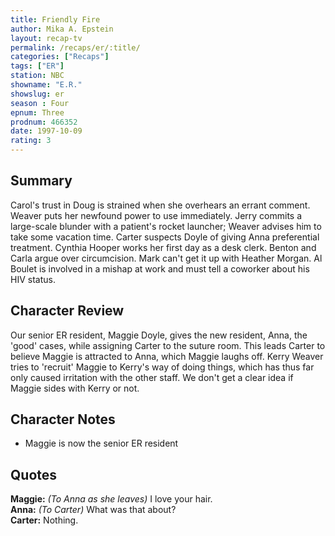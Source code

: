 ```yaml
---
title: Friendly Fire
author: Mika A. Epstein
layout: recap-tv
permalink: /recaps/er/:title/
categories: ["Recaps"]
tags: ["ER"]
station: NBC
showname: "E.R."
showslug: er
season : Four  
epnum: Three  
prodnum: 466352    
date: 1997-10-09
rating: 3  
---
```


## Summary  

Carol's trust in Doug is strained when she overhears an errant comment. Weaver puts her newfound power to use immediately. Jerry commits a large-scale blunder with a patient's rocket launcher; Weaver advises him to take some vacation time. Carter suspects Doyle of giving Anna preferential treatment. Cynthia Hooper works her first day as a desk clerk. Benton and Carla argue over circumcision. Mark can't get it up with Heather Morgan. Al Boulet is involved in a mishap at work and must tell a coworker about his HIV status.

## Character Review  

Our senior ER resident, Maggie Doyle, gives the new resident, Anna, the 'good' cases, while assigning Carter to the suture room. This leads Carter to believe Maggie is attracted to Anna, which Maggie laughs off. Kerry Weaver tries to 'recruit' Maggie to Kerry's way of doing things, which has thus far only caused irritation with the other staff. We don't get a clear idea if Maggie sides with Kerry or not.

## Character Notes  

* Maggie is now the senior ER resident

## Quotes  

**Maggie:** _(To Anna as she leaves)_ I love your hair.  
**Anna:** _(To Carter)_ What was that about?  
**Carter:** Nothing.
